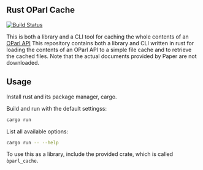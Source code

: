 ## Rust OParl Cache

[![Build Status](https://travis-ci.org/konstin/oparl-cache-rs.svg?branch=master)](https://travis-ci.org/konstin/oparl-cache-rs)

This is both a library and a CLI tool for caching the whole contents of an [OParl API](https://oparl.org)
This repository contains both a library and CLI written in rust for loading the contents of an OParl API 
to a simple file cache and to retrieve the cached files. Note that the actual documents provided by Paper are not
downloaded. 

## Usage

Install rust and its package manager, cargo.

Build and run with the default settingss:

```bash
cargo run
```

List all available options:

```bash
cargo run -- --help
```

To use this as a library, include the provided crate, which is called `òparl_cache`.
